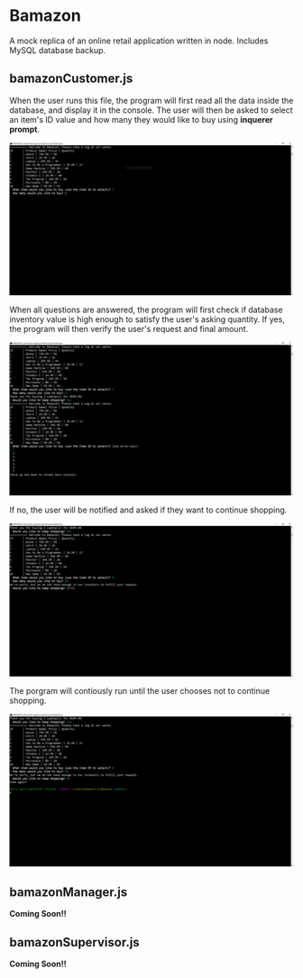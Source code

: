 # Bamazon
A mock replica of an online retail application written in node. Includes MySQL database backup.

## bamazonCustomer.js
When the user runs this file, the program will first read all the data inside the database, and display it in the console.
The user will then be asked to select an item's ID value and how many they would like to buy using **inquerer prompt**.

![GitHub Logo](/img/bamazonCustomer1.JPG)

When all questions are answered, the program will first check if database inventory value is high enough to satisfy the user's asking quantity.
If yes, the program will then verify the user's request and final amount. 

![GitHub Logo](/img/bamazonCustomer2.JPG)

If no, the user will be notified and asked if they want to continue shopping.

![GitHub Logo](/img/bamazonCustomer3.JPG)

The porgram will contiously run until the user chooses not to continue shopping.

![GitHub Logo](/img/bamazonCustomer4.JPG)

## bamazonManager.js

**Coming Soon!!**

## bamazonSupervisor.js

**Coming Soon!!**